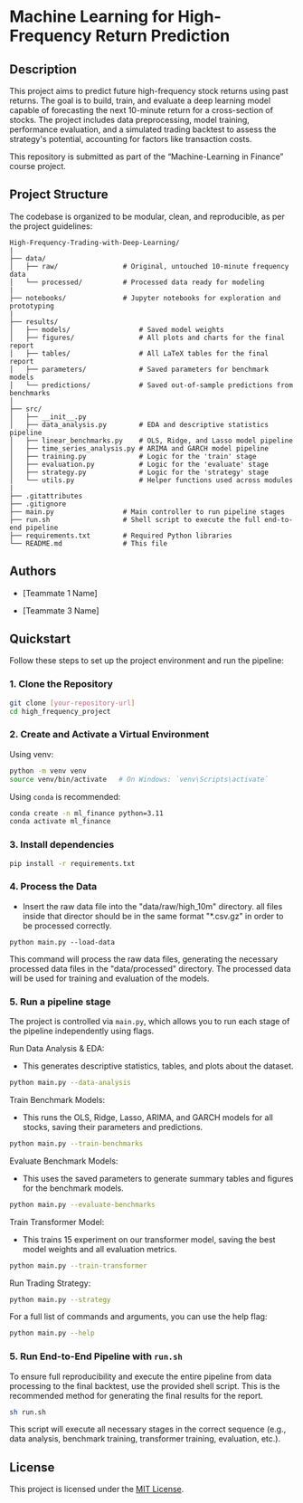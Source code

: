 # Machine Learning for High-Frequency Return Prediction

## Description
This project aims to predict future high-frequency stock returns using past returns. The goal is to build, train, and evaluate a deep learning model capable of forecasting the next 10-minute return for a cross-section of stocks. The project includes data preprocessing, model training, performance evaluation, and a simulated trading backtest to assess the strategy's potential, accounting for factors like transaction costs.

This repository is submitted as part of the “Machine-Learning in Finance” course project.

## Project Structure
The codebase is organized to be modular, clean, and reproducible, as per the project guidelines:

```
High-Frequency-Trading-with-Deep-Learning/
|
├── data/
│   ├── raw/                # Original, untouched 10-minute frequency data
│   └── processed/          # Processed data ready for modeling
|
├── notebooks/              # Jupyter notebooks for exploration and prototyping
|
├── results/
│   ├── models/                 # Saved model weights
│   ├── figures/                # All plots and charts for the final report
│   ├── tables/                 # All LaTeX tables for the final report
│   ├── parameters/             # Saved parameters for benchmark models
│   └── predictions/            # Saved out-of-sample predictions from benchmarks
│
├── src/
│   ├── __init__.py
│   ├── data_analysis.py        # EDA and descriptive statistics pipeline
│   ├── linear_benchmarks.py    # OLS, Ridge, and Lasso model pipeline
│   ├── time_series_analysis.py # ARIMA and GARCH model pipeline
│   ├── training.py             # Logic for the 'train' stage
│   ├── evaluation.py           # Logic for the 'evaluate' stage
│   ├── strategy.py             # Logic for the 'strategy' stage
│   └── utils.py                # Helper functions used across modules
|
├── .gitattributes
├── .gitignore
├── main.py                 # Main controller to run pipeline stages
├── run.sh                  # Shell script to execute the full end-to-end pipeline
├── requirements.txt        # Required Python libraries
└── README.md               # This file
```

## Authors
* [Teammate 1 Name]  
<!-- * Emanuele Durante [emanuele.durante@epfl.ch](mailto:emanuele.durante@epfl.ch) -->
* [Teammate 3 Name]  
<!-- * Filippo Passerini [filippo.passerini@epfl.ch](mailto:filippo.passerini@epfl.ch) -->
<!-- * Letizia Seveso [letizia.seveso@epfl.ch](mailto:letizia.seveso@epfl.ch) -->
<!-- * Alex Martinez [alex.martinezdefrancisco@epfl.ch](mailto:alex.martinezdefrancisco@epfl.ch) -->

## Quickstart
Follow these steps to set up the project environment and run the pipeline:

### 1. Clone the Repository
```bash
git clone [your-repository-url]
cd high_frequency_project
```

### 2. Create and Activate a Virtual Environment
Using venv:
```bash
python -m venv venv
source venv/bin/activate   # On Windows: `venv\Scripts\activate`
```

Using `conda` is recommended:
```bash
conda create -n ml_finance python=3.11
conda activate ml_finance
```

### 3. Install dependencies
```bash
pip install -r requirements.txt
```
### 4. Process the Data
* Insert the raw data file into the "data/raw/high_10m" directory. all files inside that director should be in the same format "*.csv.gz" in order to be processed correctly.
```
python main.py --load-data
```

This command will process the raw data files, generating the necessary processed data files in the "data/processed" directory. The processed data will be used for training and evaluation of the models.


### 5. Run a pipeline stage
The project is controlled via `main.py`, which allows you to run each stage of the pipeline independently using flags.

Run Data Analysis & EDA:
* This generates descriptive statistics, tables, and plots about the dataset.
```bash
python main.py --data-analysis
```

Train Benchmark Models:
* This runs the OLS, Ridge, Lasso, ARIMA, and GARCH models for all stocks, saving their parameters and predictions.
```bash
python main.py --train-benchmarks
```

Evaluate Benchmark Models:
* This uses the saved parameters to generate summary tables and figures for the benchmark models.
```bash
python main.py --evaluate-benchmarks
```

Train Transformer Model:
* This trains 15 experiment on our transformer model, saving the best model weights and all evaluation metrics.
```bash
python main.py --train-transformer
```


Run Trading Strategy:
```bash
python main.py --strategy
```

For a full list of commands and arguments, you can use the help flag:
```bash
python main.py --help
```

### 5. Run End-to-End Pipeline with `run.sh`
To ensure full reproducibility and execute the entire pipeline from data processing to the final backtest, use the provided shell script. This is the recommended method for generating the final results for the report.

```bash
sh run.sh
```

This script will execute all necessary stages in the correct sequence (e.g., data analysis, benchmark training, transformer training, evaluation, etc.).

## License

This project is licensed under the [MIT License](LICENSE).